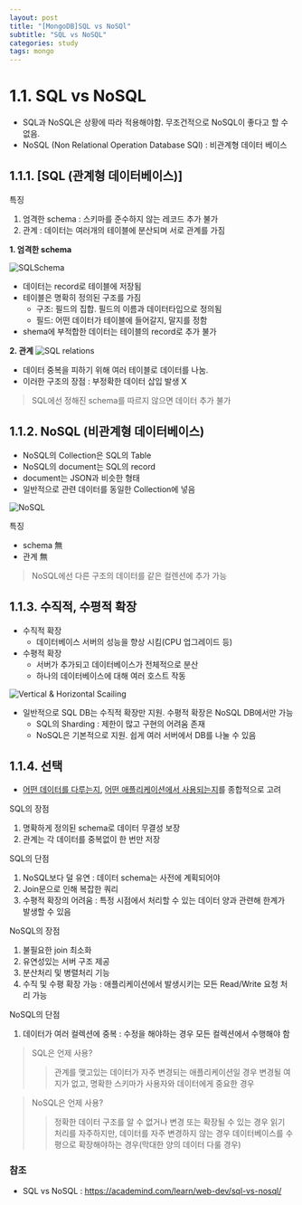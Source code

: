 ```yaml
---
layout: post
title: "[MongoDB]SQL vs NoSQl"
subtitle: "SQL vs NoSQL"
categories: study
tags: mongo
---
```


# 1.1. SQL vs NoSQL

- SQL과 NoSQL은 상황에 따라 적용해야함. 무조건적으로 NoSQL이 좋다고 할 수 없음.
- NoSQL (Non Relational Operation Database SQl) : 비관계형 데이터 베이스

## 1.1.1. [SQL (관계형 데이터베이스)]

특징

1. 엄격한 schema : 스키마를 준수하지 않는 레코드 추가 불가
2. 관계 : 데이터는 여러개의 테이블에 분산되며 서로 관계를 가짐

**1. 엄격한 schema**

![SQLSchema](https://academind.com/static/c6c8b088e9d9dd4722a965cde6b76e0d/d7ad1/sql-schema.jpg)

- 데이터는 record로 테이블에 저장됨
- 테이블은 명확히 정의된 구조를 가짐
  - 구조: 필드의 집합. 필드의 이름과 데이터타입으로 정의됨
  - 필드: 어떤 데이터가 테이블에 들어갈지, 말지를 정함
- shema에 부적합한 데이터는 테이블의 record로 추가 불가

**2. 관계**
![SQL relations](https://academind.com/static/5df24f0f34a3d98feb531b5fc7776f72/a2510/sql-relations.jpg)

- 데이터 중복을 피하기 위해 여러 테이블로 데이터를 나눔.
- 이러한 구조의 장점 : 부정확한 데이터 삽입 발생 X

> SQL에선 정해진 schema를 따르지 않으면 데이터 추가 불가

## 1.1.2. NoSQL (비관계형 데이터베이스)

- NoSQL의 Collection은 SQL의 Table
- NoSQL의 document는 SQL의 record
- document는 JSON과 비슷한 형태
- 일반적으로 관련 데이터를 동일한 Collection에 넣음

![NoSQL](https://academind.com/static/986e1a479cf96ceec8a23a0386111fe9/4b190/nosql-no-schema.jpg)

특징

- schema 無
- 관계 無

> NoSQL에선 다른 구조의 데이터를 같은 컬렌션에 추가 가능

## 1.1.3. 수직적, 수평적 확장

- 수직적 확장
  - 데이터베이스 서버의 성능을 향상 시킴(CPU 업그레이드 등)
- 수평적 확장
  - 서버가 추가되고 데이터베이스가 전체적으로 분산
  - 하나의 데이터베이스에 대해 여러 호스트 작동

![Vertical & Horizontal Scailing](https://academind.com/static/3d5e1fd10206c1c76da6214c01c7a5f4/a2510/horizontal-and-vertical-scaling.jpg)

- 일반적으로 SQL DB는 수직적 확장만 지원. 수평적 확장은 NoSQL DB에서만 가능
  - SQL의 Sharding : 제한이 많고 구현의 어려움 존재
  - NoSQL은 기본적으로 지원. 쉽게 여러 서버에서 DB를 나눌 수 있음

## 1.1.4. 선택

- <u>어떤 데이터를 다루는지</u>, <u>어떤 애플리케이션에서 사용되는지</u>를 종합적으로 고려

SQL의 장점

<ol>
    <li>명확하게 정의된 schema로 데이터 무결성 보장</li>
    <li>관계는 각 데이터를 중복없이 한 번만 저장</li>
</ol>

SQL의 단점

<ol>
    <li>NoSQL보다 덜 유연 : 데이터 schema는 사전에 계획되어야</li>
    <li>Join문으로 인해 복잡한 쿼리</li>
    <li>수평적 확장의 어려움 : 특정 시점에서 처리할 수 있는 데이터 양과 관련해 한계가 발생할 수 있음</li>
</ol>

NoSQL의 장점

<ol>
    <li>불필요한 join 최소화</li>
    <li>유연성있는 서버 구조 제공</li>
    <li>분산처리 및 병렬처리 기능</li>
    <li>수직 및 수평 확장 가능 : 애플리케이션에서 발생시키는 모든 Read/Write 요청 처리 가능</li>
</ol>

NoSQL의 단점

<ol>
    <li>데이터가 여러 컬렉션에 중복 : 수정을 해야하는 경우 모든 컬렉션에서 수행해야 함</li>
</ol>

> SQL은 언제 사용?
>
> > 관계를 맺고있는 데이터가 자주 변경되는 애플리케이션일 경우
> > 변경될 여지가 없고, 명확한 스키마가 사용자와 데이터에게 중요한 경우

> NoSQL은 언제 사용?
>
> > 정확한 데이터 구조를 알 수 없거나 변경 또는 확장될 수 있는 경우
> > 읽기 처리를 자주하지만, 데이터를 자주 변경하지 않는 경우
> > 데이터베이스를 수평으로 확장해야하는 경우(막대한 양의 데이터 다룰 경우)

### 참조

- SQL vs NoSQL : https://academind.com/learn/web-dev/sql-vs-nosql/
